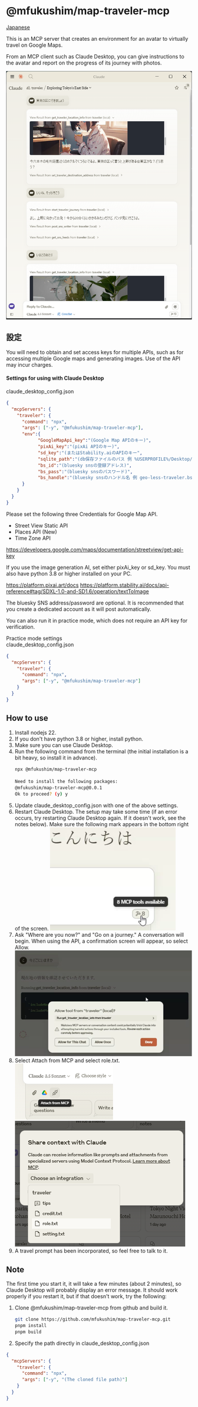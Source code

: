 # @mfukushim/map-traveler-mcp

[Japanese](./README_jp.md)

This is an MCP server that creates an environment for an avatar to virtually travel on Google Maps.

From an MCP client such as Claude Desktop, you can give instructions to the avatar and report on the progress of its journey with photos.

![img.png](img.png)

## 設定

You will need to obtain and set access keys for multiple APIs, such as for accessing multiple Google maps and generating images.
Use of the API may incur charges.

#### Settings for using with Claude Desktop  
claude_desktop_config.json
```json
{
  "mcpServers": {
    "traveler": {
      "command": "npx",
      "args": ["-y", "@mfukushim/map-traveler-mcp"],
      "env":{
      	  	"GoogleMapApi_key":"(Google Map APIのキー)",
            "pixAi_key":"(pixAi APIのキー)",
			"sd_key":"(またはStability.aiのAPIのキー",
			"sqlite_path":"(db保存ファイルのパス 例 %USERPROFILE%/Desktop/traveler.sqlite など)",
			"bs_id":"(bluesky snsの登録アドレス)",
			"bs_pass":"(bluesky snsのパスワード)",
			"bs_handle":"(bluesky snsのハンドル名 例 geo-less-traveler.bsky.social など)"
      }
    }
  }
}
```
Please set the following three Credentials for Google Map API.  
- Street View Static API
- Places API (New)
- Time Zone API

https://developers.google.com/maps/documentation/streetview/get-api-key

If you use the image generation AI, set either pixAi_key or sd_key. You must also have python 3.8 or higher installed on your PC.

https://platform.pixai.art/docs
https://platform.stability.ai/docs/api-reference#tag/SDXL-1.0-and-SD1.6/operation/textToImage

The bluesky SNS address/password are optional. It is recommended that you create a dedicated account as it will post automatically.

You can also run it in practice mode, which does not require an API key for verification.

Practice mode settings  
claude_desktop_config.json
```json
{
  "mcpServers": {
    "traveler": {
      "command": "npx",
      "args": ["-y", "@mfukushim/map-traveler-mcp"]
    }
  }
}
```

## How to use

1. Install nodejs 22.
2. If you don't have python 3.8 or higher, install python.
3. Make sure you can use Claude Desktop.
4. Run the following command from the terminal (the initial installation is a bit heavy, so install it in advance).
   ```bash
   npx @mfukushim/map-traveler-mcp
   
   Need to install the following packages:
   @mfukushim/map-traveler-mcp@0.0.1
   Ok to proceed? (y) y
   ```
5. Update claude_desktop_config.json with one of the above settings.
6. Restart Claude Desktop. The setup may take some time (if an error occurs, try restarting Claude Desktop again. If it doesn't work, see the notes below). Make sure the following mark appears in the bottom right of the screen.
![img_1.png](img_1.png)
7. Ask "Where are you now?" and "Go on a journey." A conversation will begin. When using the API, a confirmation screen will appear, so select Allow.
![img_4.png](img_4.png)
8. Select Attach from MCP and select role.txt.
![img_2.png](img_2.png)
![img_3.png](img_3.png)
9. A travel prompt has been incorporated, so feel free to talk to it.

## Note

The first time you start it, it will take a few minutes (about 2 minutes), so Claude Desktop will probably display an error message. It should work properly if you restart it, but if that doesn't work, try the following:

1. Clone @mfukushim/map-traveler-mcp from github and build it.
    ```bash
    git clone https://github.com/mfukushim/map-traveler-mcp.git
    pnpm install
    pnpm build
    ```
2. Specify the path directly in claude_desktop_config.json
```json
{
  "mcpServers": {
    "traveler": {
      "command": "npx",
      "args": ["-y", "(The cloned file path)"]
    }
  }
}

```
